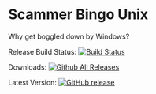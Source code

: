 # Scammer Bingo Unix
Why get boggled down by Windows?

Release Build Status: [![Build Status](https://travis-ci.org/TCDG/ScammerBingoUnix.svg?branch=master)](https://travis-ci.org/TCDG/ScammerBingoUnix)

Downloads: 
[![Github All Releases](https://img.shields.io/github/downloads/TCDG/ScammerBingoUnix/total.svg?maxAge=99999999)]()

Latest Version: [![GitHub release](https://img.shields.io/github/release/TCDG/ScammerBingoUnix.svg)](http://github.com/TCDG/ScammerBingoApp/releases/latest)
